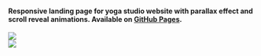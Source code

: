 <h4>Responsive landing page for yoga studio website with parallax effect and scroll reveal animations. Available on <a href="https://shafeabhaisaheb.github.io/yogasukham/">GitHub Pages</a>.</h4>

<img src="yogasukhammobile.gif">
<br>
<img src="yogadesktop.gif">


